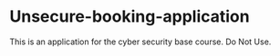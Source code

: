 # Unsecure-booking-application
This is an application for the cyber security base course. Do Not Use.
